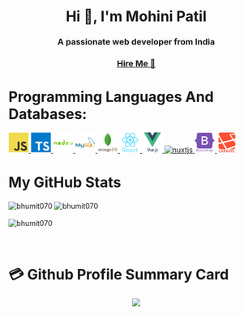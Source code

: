 <h1 align="center">Hi 👋, I'm Mohini Patil</h1>
<h3 align="center">A passionate web developer from India </h3>
<h3 align="center"> <a href="https://www.upwork.com/freelancers/~018b1b53fb0a957c97"> Hire Me 🙂 </a> </h3>

# Programming Languages And Databases:

<a href="https://developer.mozilla.org/en-US/docs/Web/JavaScript" target="_blank">
 <img src="https://raw.githubusercontent.com/devicons/devicon/master/icons/javascript/javascript-original.svg" alt="javascript" width="40" height="40"/> 
</a>
<a href="https://www.typescriptlang.org/" target="_blank"> <img src="https://raw.githubusercontent.com/devicons/devicon/master/icons/typescript/typescript-original.svg" alt="typescript" width="40" height="40"/> </a>
<a href="https://nodejs.org" target="_blank">
 <img src="https://raw.githubusercontent.com/devicons/devicon/master/icons/nodejs/nodejs-plain-wordmark.svg" alt="nodejs" width="40" height="40"/> 
</a>
<a href="https://www.mysql.com/" target="_blank"> 
    <img src="https://raw.githubusercontent.com/devicons/devicon/master/icons/mysql/mysql-original-wordmark.svg" alt="mysql" width="40" height="40"/> 
</a>
<a href="https://www.mongodb.com/" target="_blank"> 
    <img src="https://raw.githubusercontent.com/devicons/devicon/master/icons/mongodb/mongodb-original-wordmark.svg" alt="mongodb" width="40" height="40"/> 
</a>
<a href="https://reactjs.org/" target="_blank"> 
    <img src="https://raw.githubusercontent.com/devicons/devicon/master/icons/react/react-original-wordmark.svg" alt="react" width="40" height="40"/> 
</a> 
<a href="https://vuejs.org/" target="_blank"> 
    <img src="https://raw.githubusercontent.com/devicons/devicon/master/icons/vuejs/vuejs-original-wordmark.svg" alt="vuejs" width="40" height="40"/> 
</a>
<a href="https://nuxtjs.org/" target="_blank"> 
    <img src="https://www.vectorlogo.zone/logos/nuxtjs/nuxtjs-icon.svg" alt="nuxtjs" width="40" height="40"/> 
</a>
<a href="https://getbootstrap.com" target="_blank"> 
    <img src="https://raw.githubusercontent.com/devicons/devicon/master/icons/bootstrap/bootstrap-plain-wordmark.svg" alt="bootstrap" width="40" height="40"/> 
</a>
<a align="left" href="https://laravel.com/">
	<img src="https://raw.githubusercontent.com/devicons/devicon/master/icons/laravel/laravel-plain-wordmark.svg" alt="laravel" width="40" height="40"/> 
</a>

<br />

# My GitHub Stats

<div>
<img align="center" width="49%" src="https://github-readme-streak-stats.herokuapp.com/?user=mohini-patil-dev&" alt="bhumit070" />
<img align="center" width="49%"  src="https://github-readme-stats.vercel.app/api?username=mohini-patil-dev&show_icons=true&locale=en" alt="bhumit070" />
<br /><br />
<img src="https://activity-graph.herokuapp.com/graph?username=mohini-patil-dev&theme=xcode" alt="bhumit070" />
</div>

<br />

<br />

# 💳 Github Profile Summary Card
<p align="center">
  <img src="https://github-profile-summary-cards.vercel.app/api/cards/profile-details?username=mohini-patil-dev&theme=vue"/>
</p>
